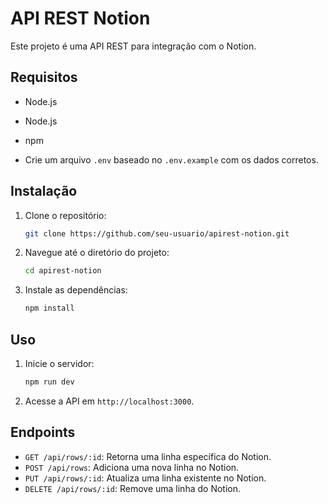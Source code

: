 # API REST Notion

Este projeto é uma API REST para integração com o Notion.

## Requisitos

- Node.js

- Node.js
- npm
- Crie um arquivo `.env` baseado no `.env.example` com os dados corretos.

## Instalação

1. Clone o repositório:
    ```sh
    git clone https://github.com/seu-usuario/apirest-notion.git
    ```
2. Navegue até o diretório do projeto:
    ```sh
    cd apirest-notion
    ```
3. Instale as dependências:
    ```sh
    npm install
    ```

## Uso

1. Inicie o servidor:
    ```sh
    npm run dev
    ```
2. Acesse a API em `http://localhost:3000`.

## Endpoints

- `GET /api/rows/:id`: Retorna uma linha específica do Notion.
- `POST /api/rows`: Adiciona uma nova linha no Notion.
- `PUT /api/rows/:id`: Atualiza uma linha existente no Notion.
- `DELETE /api/rows/:id`: Remove uma linha do Notion.